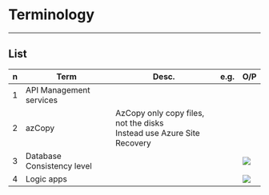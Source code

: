 # Terminology

---

## List
|n|Term|Desc.|e.g.|O/P|
|-|----|-----|----|---|
|1|API Management services|
|2|azCopy|AzCopy only copy files, not the disks<br/>Instead use Azure Site Recovery|
|3|Database Consistency level|||<img src="https://i.imgur.com/bqh8NDd.png">|
|4|Logic apps|||<img src="https://i.imgur.com/NR4fd2u.png">|
